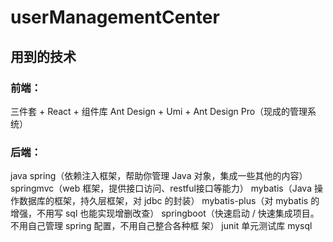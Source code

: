 # userManagementCenter
## 用到的技术 
### 前端：
三件套 + React + 组件库 Ant Design + Umi + Ant Design Pro（现成的管理系统）
### 后端：
java
spring（依赖注入框架，帮助你管理 Java 对象，集成一些其他的内容）
springmvc（web 框架，提供接口访问、restful接口等能力）
mybatis（Java 操作数据库的框架，持久层框架，对 jdbc 的封装）
mybatis-plus（对 mybatis 的增强，不用写 sql 也能实现增删改查）
springboot（快速启动 / 快速集成项目。不用自己管理 spring 配置，不用自己整合各种框
架）
junit 单元测试库
mysql
